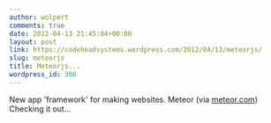 ```yaml
---
author: wolpert
comments: true
date: 2012-04-13 21:45:04+00:00
layout: post
link: https://codeheadsystems.wordpress.com/2012/04/13/meteorjs/
slug: meteorjs
title: Meteorjs...
wordpress_id: 300
---
```


New app 'framework' for making websites. Meteor (via [meteor.com](meteor.com)) Checking it out...
